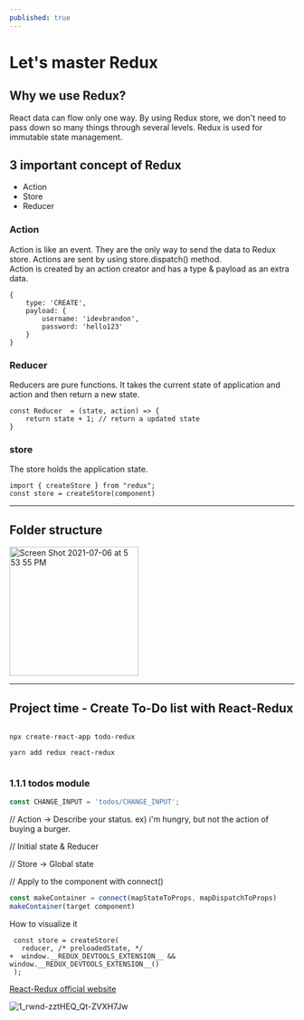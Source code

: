 ```yaml
---
published: true
---
```

# Let's master Redux

## Why we use Redux?
React data can flow only one way. By using Redux store, we don't need to pass down so many things through several levels. Redux is used for immutable state management. 

## 3 important concept of Redux 
- Action 
- Store 
- Reducer 

### Action 
Action is like an event. They are the only way to send the data to Redux store. Actions are sent by using store.dispatch() method.  
Action is created by an action creator and has a type & payload as an extra data. 
```
{
    type: 'CREATE',
    payload: {
    	username: 'idevbrandon',
        password: 'hello123'
    }
}

```

### Reducer
Reducers are pure functions. It takes the current state of application and action and then return a new state. 
```
const Reducer  = (state, action) => {
	return state + 1; // return a updated state 
}
```

### store 
The store holds the application state.
```
import { createStore } from "redux";
const store = createStore(component)
```



---
## Folder structure 
<img width="228" alt="Screen Shot 2021-07-06 at 5 53 55 PM" src="https://user-images.githubusercontent.com/40842018/124572074-4f73c000-de83-11eb-87cf-6d047499cb4c.png">










---


## Project time - Create To-Do list with React-Redux

```

npx create-react-app todo-redux

yarn add redux react-redux


```

### 1.1.1 todos module

```JavaScript
const CHANGE_INPUT = 'todos/CHANGE_INPUT';


```



// Action -> Describe your status. ex) i'm hungry, but not the action of buying a burger. 

// Initial state & Reducer 

// Store -> Global state


// Apply to the component with connect()

```JavaScript
const makeContainer = connect(mapStateToProps, mapDispatchToProps)
makeContainer(target component)

```

How to visualize it 
```
 const store = createStore(
   reducer, /* preloadedState, */
+  window.__REDUX_DEVTOOLS_EXTENSION__ && window.__REDUX_DEVTOOLS_EXTENSION__()
 );

```

[React-Redux official website](https://react-redux.js.org/)




![1_rwnd-zztHEQ_Qt-ZVXH7Jw](https://user-images.githubusercontent.com/40842018/124440728-e5d9b000-ddb5-11eb-84d9-a69dd3cfc24f.png)
